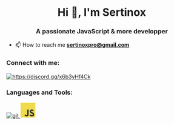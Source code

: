 <h1 align="center">Hi 👋, I'm Sertinox</h1>
<h3 align="center">A passionate JavaScript & more developper</h3>

- 📫 How to reach me **sertinoxpro@gmail.com**

<h3 align="left">Connect with me:</h3>
<p align="left">
<a href="https://discord.gg/https://discord.gg/x6b3yHf4Ck" target="blank"><img align="center" src="https://raw.githubusercontent.com/rahuldkjain/github-profile-readme-generator/master/src/images/icons/Social/discord.svg" alt="https://discord.gg/x6b3yHf4Ck" height="30" width="40" /></a>
</p>

<h3 align="left">Languages and Tools:</h3>
<p align="left"> <a href="https://git-scm.com/" target="_blank"> <img src="https://www.vectorlogo.zone/logos/git-scm/git-scm-icon.svg" alt="git" width="40" height="40"/> </a> <a href="https://developer.mozilla.org/en-US/docs/Web/JavaScript" target="_blank"> <img src="https://raw.githubusercontent.com/devicons/devicon/master/icons/javascript/javascript-original.svg" alt="javascript" width="40" height="40"/> </a> </p>
